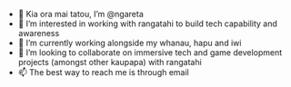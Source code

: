 - 👋 Kia ora mai tatou, I’m @ngareta
- 👀 I’m interested in working with rangatahi to build tech capability and awareness
- 🌱 I’m currently working alongside my whanau, hapu and iwi
- 💞️ I’m looking to collaborate on immersive tech and game development projects (amongst other kaupapa) with rangatahi
- 📫 The best way to reach me is through email

<!---
ngareta/ngareta is a ✨ special ✨ repository because its `README.md` (this file) appears on your GitHub profile.
You can click the Preview link to take a look at your changes.
--->
